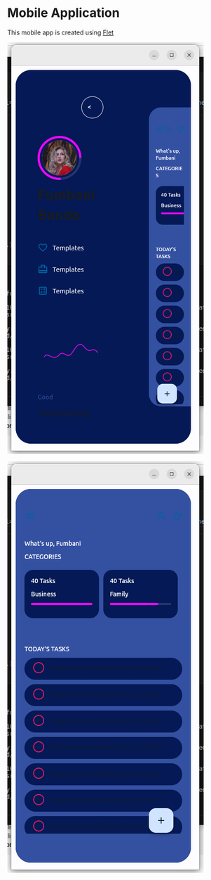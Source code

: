 # Mobile Application

This mobile app is created using [Flet](https://flet.dev/)

![page1](./images/page1.png)

![page2](./images/page2.png)
